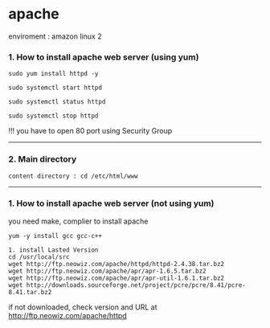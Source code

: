 # apache
enviroment : amazon linux 2

### 1. How to install apache web server (using yum)

~~~
sudo yum install httpd -y

sudo systemctl start httpd

sudo systemctl status httpd

sudo systemctl stop httpd
~~~

!!! you have to open 80 port using Security Group

* * *

### 2. Main directory

~~~
content directory : cd /etc/html/www
~~~

* * *

### 1. How to install apache web server (not using yum)

you need make, complier to install apache

~~~
yum -y install gcc gcc-c++

1. install Lasted Version
cd /usr/local/src
wget http://ftp.neowiz.com/apache/httpd/httpd-2.4.38.tar.bz2
wget http://ftp.neowiz.com/apache/apr/apr-1.6.5.tar.bz2
wget http://ftp.neowiz.com/apache/apr/apr-util-1.6.1.tar.bz2
wget http://downloads.sourceforge.net/project/pcre/pcre/8.41/pcre-8.41.tar.bz2
~~~
if not downloaded, check version and URL at http://ftp.neowiz.com/apache/httpd


